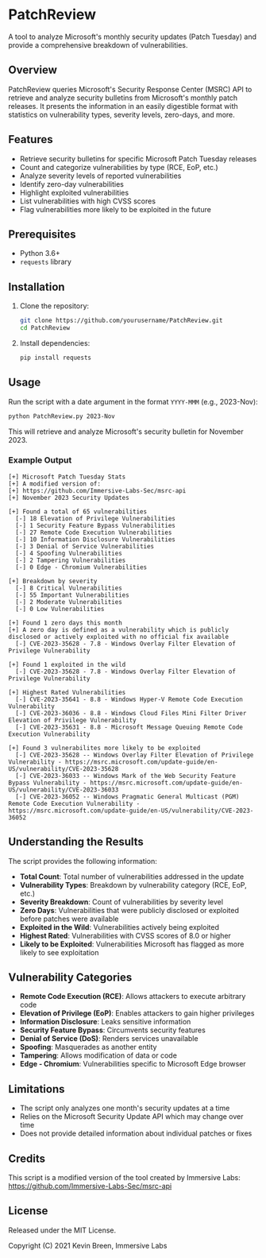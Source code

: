 # PatchReview

A tool to analyze Microsoft's monthly security updates (Patch Tuesday) and provide a comprehensive breakdown of vulnerabilities.

## Overview

PatchReview queries Microsoft's Security Response Center (MSRC) API to retrieve and analyze security bulletins from Microsoft's monthly patch releases. It presents the information in an easily digestible format with statistics on vulnerability types, severity levels, zero-days, and more.

## Features

- Retrieve security bulletins for specific Microsoft Patch Tuesday releases
- Count and categorize vulnerabilities by type (RCE, EoP, etc.)
- Analyze severity levels of reported vulnerabilities
- Identify zero-day vulnerabilities
- Highlight exploited vulnerabilities
- List vulnerabilities with high CVSS scores
- Flag vulnerabilities more likely to be exploited in the future

## Prerequisites

- Python 3.6+
- `requests` library

## Installation

1. Clone the repository:
   ```bash
   git clone https://github.com/yourusername/PatchReview.git
   cd PatchReview
   ```

2. Install dependencies:
   ```bash
   pip install requests
   ```

## Usage

Run the script with a date argument in the format `YYYY-MMM` (e.g., 2023-Nov):

```bash
python PatchReview.py 2023-Nov
```

This will retrieve and analyze Microsoft's security bulletin for November 2023.

### Example Output

```
[+] Microsoft Patch Tuesday Stats
[+] A modified version of:
[+] https://github.com/Immersive-Labs-Sec/msrc-api
[+] November 2023 Security Updates

[+] Found a total of 65 vulnerabilities
  [-] 18 Elevation of Privilege Vulnerabilities
  [-] 1 Security Feature Bypass Vulnerabilities
  [-] 27 Remote Code Execution Vulnerabilities
  [-] 10 Information Disclosure Vulnerabilities
  [-] 3 Denial of Service Vulnerabilities
  [-] 4 Spoofing Vulnerabilities
  [-] 2 Tampering Vulnerabilities
  [-] 0 Edge - Chromium Vulnerabilities

[+] Breakdown by severity
  [-] 8 Critical Vulnerabilities
  [-] 55 Important Vulnerabilities
  [-] 2 Moderate Vulnerabilities
  [-] 0 Low Vulnerabilities

[+] Found 1 zero days this month
[+] A zero day is defined as a vulnerability which is publicly disclosed or actively exploited with no official fix available
  [-] CVE-2023-35628 - 7.8 - Windows Overlay Filter Elevation of Privilege Vulnerability

[+] Found 1 exploited in the wild
  [-] CVE-2023-35628 - 7.8 - Windows Overlay Filter Elevation of Privilege Vulnerability

[+] Highest Rated Vulnerabilities
  [-] CVE-2023-35641 - 8.8 - Windows Hyper-V Remote Code Execution Vulnerability
  [-] CVE-2023-36036 - 8.8 - Windows Cloud Files Mini Filter Driver Elevation of Privilege Vulnerability
  [-] CVE-2023-35631 - 8.8 - Microsoft Message Queuing Remote Code Execution Vulnerability

[+] Found 3 vulnerabilites more likely to be exploited
  [-] CVE-2023-35628 -- Windows Overlay Filter Elevation of Privilege Vulnerability - https://msrc.microsoft.com/update-guide/en-US/vulnerability/CVE-2023-35628
  [-] CVE-2023-36033 -- Windows Mark of the Web Security Feature Bypass Vulnerability - https://msrc.microsoft.com/update-guide/en-US/vulnerability/CVE-2023-36033
  [-] CVE-2023-36052 -- Windows Pragmatic General Multicast (PGM) Remote Code Execution Vulnerability - https://msrc.microsoft.com/update-guide/en-US/vulnerability/CVE-2023-36052
```

## Understanding the Results

The script provides the following information:

- **Total Count**: Total number of vulnerabilities addressed in the update
- **Vulnerability Types**: Breakdown by vulnerability category (RCE, EoP, etc.)
- **Severity Breakdown**: Count of vulnerabilities by severity level
- **Zero Days**: Vulnerabilities that were publicly disclosed or exploited before patches were available
- **Exploited in the Wild**: Vulnerabilities actively being exploited
- **Highest Rated**: Vulnerabilities with CVSS scores of 8.0 or higher
- **Likely to be Exploited**: Vulnerabilities Microsoft has flagged as more likely to see exploitation

## Vulnerability Categories

- **Remote Code Execution (RCE)**: Allows attackers to execute arbitrary code
- **Elevation of Privilege (EoP)**: Enables attackers to gain higher privileges
- **Information Disclosure**: Leaks sensitive information
- **Security Feature Bypass**: Circumvents security features
- **Denial of Service (DoS)**: Renders services unavailable
- **Spoofing**: Masquerades as another entity
- **Tampering**: Allows modification of data or code
- **Edge - Chromium**: Vulnerabilities specific to Microsoft Edge browser

## Limitations

- The script only analyzes one month's security updates at a time
- Relies on the Microsoft Security Update API which may change over time
- Does not provide detailed information about individual patches or fixes

## Credits

This script is a modified version of the tool created by Immersive Labs:
https://github.com/Immersive-Labs-Sec/msrc-api

## License

Released under the MIT License.

Copyright (C) 2021 Kevin Breen, Immersive Labs
